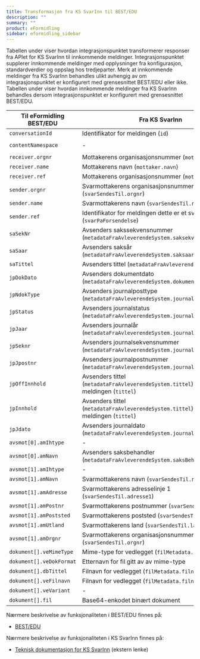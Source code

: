 ```yaml
---
title: Transformasjon fra KS SvarInn til BEST/EDU
description: ""
summary: ""
product: eFormidling
sidebar: eformidling_sidebar
---
```


Tabellen under viser hvordan integrasjonspunktet transformerer responser fra APIet for KS SvarInn til innkommende
meldinger. Integrasjonspunktet supplerer innkommende meldinger med opplysninger fra konfigurasjon, standardverdier og
oppslag hos tredjeparter. Merk at innkommende meldinger fra KS SvarInn behandles ulikt avhengig av om
integrasjonspunktet er konfigurert med grensesnittet BEST/EDU eller ikke. Tabellen under viser hvordan innkommende
meldinger fra KS SvarInn behandles dersom integrasjonspunktet er konfigurert med grensesnittet BEST/EDU.

| Til eFormidling BEST/EDU | Fra KS SvarInn                                                                                   | Fra konfigurasjon  | Fra standardverdi                                |
|--------------------------|--------------------------------------------------------------------------------------------------|--------------------|--------------------------------------------------|
| `conversationId`         | Identifikator for meldingen (`id`)                                                               | -                  | -                                                |
| `contentNamespace`       | -                                                                                                | -                  | `http://www.arkivverket.no/Noark4-1-WS-WD/types` |
| `receiver.orgnr`         | Mottakerens organisasjonsnummer (`mottaker.orgnr`)                                               | -                  | -                                                |
| `receiver.name`          | Mottakerens navn (`mottaker.navn`)                                                               | -                  | -                                                |
| `receiver.ref`           | Mottakerens organisasjonsnummer (`mottaker.orgnr`)                                               | -                  | -                                                |
| `sender.orgnr`           | Svarmottakerens organisasjonsnummer (`svarSendesTil.orgnr`)                                      | -                  | -                                                |
| `sender.name`            | Svarmottakerens navn (`svarSendesTil.navn`)                                                      | -                  | -                                                |
| `sender.ref`             | Identifikator for meldingen dette er et svar på (`svarPaForsendelse`)                            | -                  | -                                                |
| `saSekNr`                | Avsenders sakssekvensnummer (`metadataFraAvleverendeSystem.saksekvensnummer`)                    | -                  | -                                                |
| `saSaar`                 | Avsenders saksår (`metadataFraAvleverendeSystem.saksaar`)                                        | -                  | -                                                |
| `saTittel`               | Avsenders tittel (`metadataFraAvleverendeSystem.tittel`)                                         | -                  | -                                                |
| `jpDokDato`              | Avsenders dokumentdato (`metadataFraAvleverendeSystem.dokumentetsDato`)                          | -                  | -                                                |
| `jpNdokType`             | Avsenders journalposttype (`metadataFraAvleverendeSystem.journalposttype`)                       | -                  | -                                                |
| `jpStatus`               | Avsenders journalstatus (`metadataFraAvleverendeSystem.journalstatus`)                           | -                  | -                                                |
| `jpJaar`                 | Avsenders journalår (`metadataFraAvleverendeSystem.journalaar`)                                  | -                  | -                                                |
| `jpSeknr`                | Avsenders journalsekvensnummer (`metadataFraAvleverendeSystem.journalseksvensnummer`)            | -                  | -                                                |
| `jpJpostnr`              | Avsenders journalpostnummer (`metadataFraAvleverendeSystem.journalpostnummer`)                   | -                  | -                                                |
| `jpOffInnhold`           | Avsenders tittel (`metadataFraAvleverendeSystem.tittel`), ellers tittel for meldingen (`tittel`) | -                  | `Dokumentet mangler tittel`                      |
| `jpInnhold`              | Avsenders tittel (`metadataFraAvleverendeSystem.tittel`), ellers tittel for meldingen (`tittel`) | -                  | `Dokumentet mangler tittel`                      |
| `jpJdato`                | Avsenders journaldato (`metadataFraAvleverendeSystem.journaldato`)                               | -                  | -                                                |
| `avsmot[0].amIhtype`     | -                                                                                                | -                  | `0`                                              |
| `avsmot[0].amNavn`       | Avsenders saksbehandler (`metadataFraAvleverendeSystem.saksBehandler`)                           | -                  | -                                                |
| `avsmot[1].amIhtype`     | -                                                                                                | -                  | `1`                                              |
| `avsmot[1].amNavn`       | Svarmottakerens navn (`svarSendesTil.navn`)                                                      | -                  | -                                                |
| `avsmot[1].amAdresse`    | Svarmottakerens adresselinje 1 (`svarSendesTil.adresse1`)                                        | -                  | -                                                |
| `avsmot[1].amPostnr`     | Svarmottakerens postnummer (`svarSendesTil.postnr`)                                              | -                  | -                                                |
| `avsmot[1].amPoststed`   | Svarmottakerens poststed (`svarSendesTil.poststed`)                                              | -                  | -                                                |
| `avsmot[1].amUtland`     | Svarmottakerens land (`svarSendesTil.land`)                                                      | -                  | -                                                |
| `avsmot[1].amOrgnr`      | Svarmottakerens organisasjonsnummer (`svarSendesTil.orgnr`)                                      | -                  | -                                                |
| `dokument[].veMimeType`  | Mime-type for vedlegget (`filMetadata.mimetype`)                                                 | -                  | -                                                |
| `dokument[].veDokFormat` | Etternavn for fil gitt av av mime-type                                                           | -                  | -                                                |
| `dokument[].dbTittel`    | Filnavn for vedlegget (`filMetadata.filnavn`)                                                    | -                  | -                                                |
| `dokument[].veFilnavn`   | Filnavn for vedlegget (`filMetadata.filnavn`)                                                    | -                  | -                                                |
| `dokument[].veVariant`   | -                                                                                                | -                  | `P`                                              |
| `dokument[].fil`         | Base64-enkodet binært dokument                                                                   | -                  | -                                                |

Nærmere beskrivelse av funksjonaliteten i BEST/EDU finnes på:
- [BEST/EDU](../integrasjonspunkt_bestedu_api)

Nærmere beskrivelse av funksjonaliteten i KS SvarInn finnes på:

- [Teknisk dokumentasjon for KS SvarInn](https://ks-no.github.io/svarut/integrasjon/mottaksservice-rest/) (ekstern lenke)
